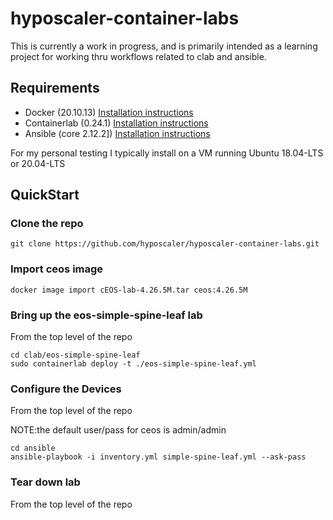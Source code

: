 # hyposcaler-container-labs

This is currently a work in progress, and is primarily intended as a learning project for working thru workflows related to clab and ansible.

## Requirements

- Docker (20.10.13)  [Installation instructions](https://docs.docker.com/engine/install/)
- Containerlab (0.24.1) [Installation instructions](https://containerlab.dev/install/)
- Ansible (core 2.12.2]) [Installation instructions](https://docs.ansible.com/ansible/latest/installation_guide/intro_installation.html)

For my personal testing I typically install on a VM running Ubuntu 18.04-LTS or 20.04-LTS

## QuickStart

### Clone the repo

```
git clone https://github.com/hyposcaler/hyposcaler-container-labs.git
```

### Import ceos image

```
docker image import cEOS-lab-4.26.5M.tar ceos:4.26.5M
```


### Bring up the eos-simple-spine-leaf lab

From the top level of the repo

```
cd clab/eos-simple-spine-leaf
sudo containerlab deploy -t ./eos-simple-spine-leaf.yml
```

### Configure the Devices

From the top level of the repo

NOTE:the default user/pass for ceos is admin/admin

```
cd ansible
ansible-playbook -i inventory.yml simple-spine-leaf.yml --ask-pass
```

### Tear down lab

From the top level of the repo
